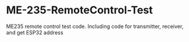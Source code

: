 # ME-235-RemoteControl-Test
ME235 remote control test code. Including code for transmitter, receiver, and get ESP32 address

